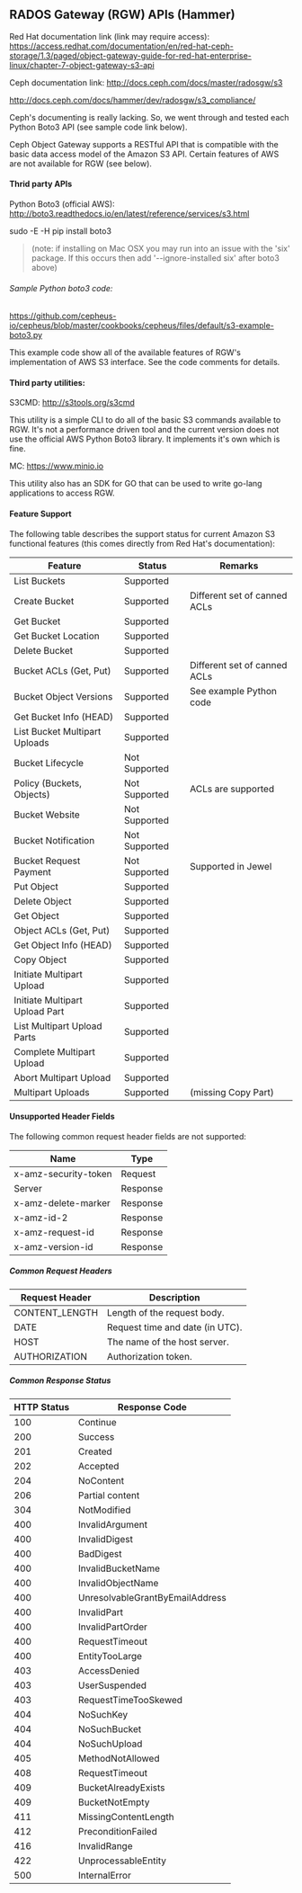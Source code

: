 ## RADOS Gateway (RGW) APIs (Hammer)

Red Hat documentation link (link may require access):
https://access.redhat.com/documentation/en/red-hat-ceph-storage/1.3/paged/object-gateway-guide-for-red-hat-enterprise-linux/chapter-7-object-gateway-s3-api

Ceph documentation link:
http://docs.ceph.com/docs/master/radosgw/s3

http://docs.ceph.com/docs/hammer/dev/radosgw/s3_compliance/

Ceph's documenting is really lacking. So, we went through and tested each Python Boto3 API (see sample code link below).

Ceph Object Gateway supports a RESTful API that is compatible with the basic data access model of the Amazon S3 API. Certain features of AWS are not available for RGW (see below).

#### Thrid party APIs
Python Boto3 (official AWS):
http://boto3.readthedocs.io/en/latest/reference/services/s3.html

sudo -E -H pip install boto3

>(note: if installing on Mac OSX you may run into an issue with the 'six' package. If this occurs then add '--ignore-installed six' after boto3 above)

###### Sample Python boto3 code:
https://github.com/cepheus-io/cepheus/blob/master/cookbooks/cepheus/files/default/s3-example-boto3.py

This example code show all of the available features of RGW's implementation of AWS S3 interface. See the code comments for details.

#### Third party utilities:
S3CMD:
http://s3tools.org/s3cmd

This utility is a simple CLI to do all of the basic S3 commands available to RGW. It's not a performance driven tool and the current version does not use the official AWS Python Boto3 library. It implements it's own which is fine.

MC:
https://www.minio.io

This utility also has an SDK for GO that can be used to write go-lang applications to access RGW.

#### Feature Support
The following table describes the support status for current Amazon S3 functional features (this comes directly from Red Hat's documentation):

Feature	| Status | Remarks
---|---|---
List Buckets | Supported |
Create Bucket | Supported | Different set of canned ACLs
Get Bucket | Supported |
Get Bucket Location | Supported |
Delete Bucket | Supported |
Bucket ACLs (Get, Put) | Supported | Different set of canned ACLs
Bucket Object Versions | Supported | See example Python code
Get Bucket Info (HEAD) | Supported |
List Bucket Multipart Uploads | Supported |
Bucket Lifecycle | Not Supported |
Policy (Buckets, Objects) | Not Supported | ACLs are supported
Bucket Website | Not Supported |
Bucket Notification | Not Supported |
Bucket Request Payment | Not Supported | Supported in Jewel
Put Object | Supported |
Delete Object | Supported |
Get Object | Supported |
Object ACLs (Get, Put) | Supported |
Get Object Info (HEAD) | Supported |
Copy Object | Supported |
Initiate Multipart Upload | Supported |
Initiate Multipart Upload Part| Supported |
List Multipart Upload Parts | Supported |
Complete Multipart Upload | Supported |
Abort Multipart Upload | Supported |
Multipart Uploads | Supported | (missing Copy Part)

#### Unsupported Header Fields
The following common request header fields are not supported:

Name | Type
---|---
x-amz-security-token | Request
Server | Response
x-amz-delete-marker | Response
x-amz-id-2 | Response
x-amz-request-id | Response
x-amz-version-id | Response

##### Common Request Headers

Request Header | Description
---|---
CONTENT_LENGTH | Length of the request body.
DATE | Request time and date (in UTC).
HOST | The name of the host server.
AUTHORIZATION | Authorization token.

##### Common Response Status

HTTP Status | Response Code
---|---
100 | Continue
200 | Success
201 | Created
202 | Accepted
204 | NoContent
206 | Partial content
304 | NotModified
400 | InvalidArgument
400 | InvalidDigest
400 | BadDigest
400 | InvalidBucketName
400 | InvalidObjectName
400 | UnresolvableGrantByEmailAddress
400 | InvalidPart
400 | InvalidPartOrder
400 | RequestTimeout
400 | EntityTooLarge
403 | AccessDenied
403 | UserSuspended
403 | RequestTimeTooSkewed
404 | NoSuchKey
404 | NoSuchBucket
404 | NoSuchUpload
405 | MethodNotAllowed
408 | RequestTimeout
409 | BucketAlreadyExists
409 | BucketNotEmpty
411 | MissingContentLength
412 | PreconditionFailed
416 | InvalidRange
422 | UnprocessableEntity
500 | InternalError
